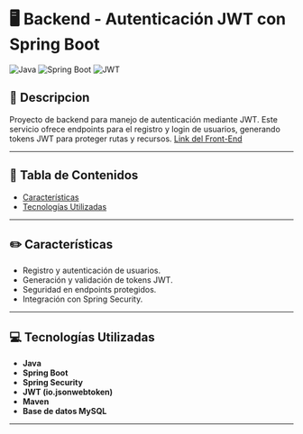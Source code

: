 #  🖥️ Backend - Autenticación JWT con Spring Boot

![Java](https://img.shields.io/badge/Java-11%2B-blue)
![Spring Boot](https://img.shields.io/badge/Spring_Boot-2.5.0-brightgreen)
![JWT](https://img.shields.io/badge/JWT-Secure-blueviolet)

## 📝 Descripcion
  
Proyecto de backend para manejo de autenticación mediante JWT. Este servicio ofrece endpoints para el registro y login de usuarios, generando tokens JWT para proteger rutas y recursos.
[Link del Front-End](https://github.com/Lichu0800/Front-End-Login)

---

## 🧩 Tabla de Contenidos

- [Características](#características)
- [Tecnologías Utilizadas](#tecnologías-utilizadas)

---

## ✏️ Características

- Registro y autenticación de usuarios.
- Generación y validación de tokens JWT.
- Seguridad en endpoints protegidos.
- Integración con Spring Security.

---

## 💻 Tecnologías Utilizadas

- **Java**
- **Spring Boot**
- **Spring Security**
- **JWT (io.jsonwebtoken)**
- **Maven**
- **Base de datos MySQL**

---
